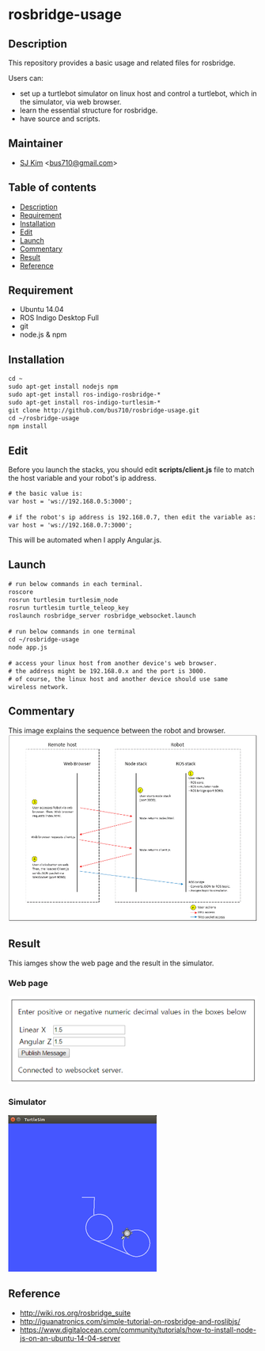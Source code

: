 # rosbridge-usage

## Description
This repository provides a basic usage and related files for rosbridge.

Users can:
- set up a turtlebot simulator on linux host and control a turtlebot, which in the simulator, via web browser.
- learn the essential structure for rosbridge.
- have source and scripts.

## Maintainer
- [SJ Kim](http://bus710.net) <<bus710@gmail.com>>  

## Table of contents
- [Description](#description)
- [Requirement](#requirement)
- [Installation](#installation)
- [Edit](#edit)
- [Launch](#launch)
- [Commentary](#commentary)
- [Result](#result)
- [Reference](#reference)

## Requirement
- Ubuntu 14.04
- ROS Indigo Desktop Full
- git
- node.js & npm

## Installation
```
cd ~
sudo apt-get install nodejs npm
sudo apt-get install ros-indigo-rosbridge-*
sudo apt-get install ros-indigo-turtlesim-*
git clone http://github.com/bus710/rosbridge-usage.git
cd ~/rosbridge-usage
npm install
```

## Edit
Before you launch the stacks, you should edit <b>scripts/client.js</b> file to match the host variable and your robot's ip address.
```
# the basic value is:
var host = 'ws://192.168.0.5:3000';

# if the robot's ip address is 192.168.0.7, then edit the variable as:
var host = 'ws://192.168.0.7:3000';
```
This will be automated when I apply Angular.js.


## Launch
```
# run below commands in each terminal.
roscore
rosrun turtlesim turtlesim_node
rosrun turtlesim turtle_teleop_key
roslaunch rosbridge_server rosbridge_websocket.launch

# run below commands in one terminal
cd ~/rosbridge-usage
node app.js

# access your linux host from another device's web browser.
# the address might be 192.168.0.x and the port is 3000.
# of course, the linux host and another device should use same wireless network.
```

## Commentary
This image explains the sequence between the robot and browser.  
![images/rosbridge-sequence.png](images/rosbridge-sequence.png)

## Result
This iamges show the web page and the result in the simulator.

### Web page
![images/web-interface.png](images/web-interface.png)  

### Simulator
![images/simulator.png](images/simulator.png)  

## Reference
- http://wiki.ros.org/rosbridge_suite
- http://iguanatronics.com/simple-tutorial-on-rosbridge-and-roslibjs/
- https://www.digitalocean.com/community/tutorials/how-to-install-node-js-on-an-ubuntu-14-04-server
